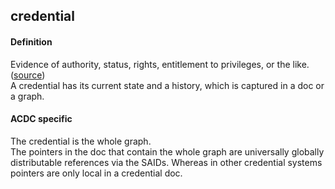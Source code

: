 ## credential

<h4>Definition</h4><p>Evidence of authority, status, rights, entitlement to privileges, or the like.<br>(<a href="https://github.com/trustoverip/tswg-acdc-specification/blob/main/draft-ssmith-acdc.md#introduction">source</a>)<br>A credential has its current state and a history, which is captured in a doc or a graph.</p><h4>ACDC specific</h4><p>The credential is the whole graph.<br>The pointers in the doc that contain the whole graph are universally globally distributable references via the SAIDs. Whereas in other credential systems pointers are only local in a credential doc.</p>

